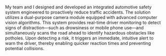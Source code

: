 My team and I designed and developed an integrated automotive safety system engineered to proactively reduce traffic accidents. The solution utilizes a dual-purpose camera module equipped with advanced computer vision algorithms. This system provides real-time driver monitoring to detect signs of distraction—such as drowsiness or mobile phone use—and simultaneously scans the road ahead to identify hazardous obstacles like potholes. Upon detecting a risk, it triggers an immediate, intuitive alert to warn the driver, thereby enabling quicker reaction times and preventing potential collisions.

